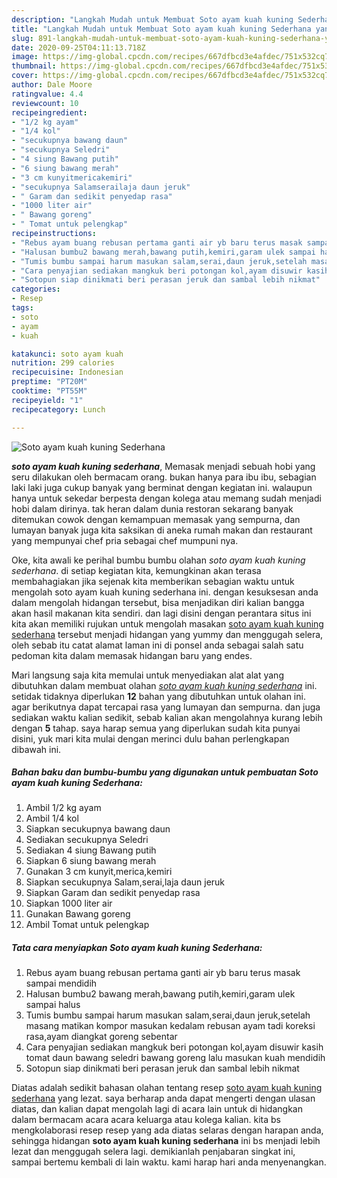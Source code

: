 ```yaml
---
description: "Langkah Mudah untuk Membuat Soto ayam kuah kuning Sederhana yang simpel"
title: "Langkah Mudah untuk Membuat Soto ayam kuah kuning Sederhana yang simpel"
slug: 891-langkah-mudah-untuk-membuat-soto-ayam-kuah-kuning-sederhana-yang-simpel
date: 2020-09-25T04:11:13.718Z
image: https://img-global.cpcdn.com/recipes/667dfbcd3e4afdec/751x532cq70/soto-ayam-kuah-kuning-sederhana-foto-resep-utama.jpg
thumbnail: https://img-global.cpcdn.com/recipes/667dfbcd3e4afdec/751x532cq70/soto-ayam-kuah-kuning-sederhana-foto-resep-utama.jpg
cover: https://img-global.cpcdn.com/recipes/667dfbcd3e4afdec/751x532cq70/soto-ayam-kuah-kuning-sederhana-foto-resep-utama.jpg
author: Dale Moore
ratingvalue: 4.4
reviewcount: 10
recipeingredient:
- "1/2 kg ayam"
- "1/4 kol"
- "secukupnya bawang daun"
- "secukupnya Seledri"
- "4 siung Bawang putih"
- "6 siung bawang merah"
- "3 cm kunyitmericakemiri"
- "secukupnya Salamserailaja daun jeruk"
- " Garam dan sedikit penyedap rasa"
- "1000 liter air"
- " Bawang goreng"
- " Tomat untuk pelengkap"
recipeinstructions:
- "Rebus ayam buang rebusan pertama ganti air yb baru terus masak sampai mendidih"
- "Halusan bumbu2 bawang merah,bawang putih,kemiri,garam ulek sampai halus"
- "Tumis bumbu sampai harum masukan salam,serai,daun jeruk,setelah masang matikan kompor masukan kedalam rebusan ayam tadi koreksi rasa,ayam diangkat goreng sebentar"
- "Cara penyajian sediakan mangkuk beri potongan kol,ayam disuwir kasih tomat daun bawang seledri bawang goreng lalu masukan kuah mendidih"
- "Sotopun siap dinikmati beri perasan jeruk dan sambal lebih nikmat"
categories:
- Resep
tags:
- soto
- ayam
- kuah

katakunci: soto ayam kuah 
nutrition: 299 calories
recipecuisine: Indonesian
preptime: "PT20M"
cooktime: "PT55M"
recipeyield: "1"
recipecategory: Lunch

---
```



![Soto ayam kuah kuning Sederhana](https://img-global.cpcdn.com/recipes/667dfbcd3e4afdec/751x532cq70/soto-ayam-kuah-kuning-sederhana-foto-resep-utama.jpg)

<b><i>soto ayam kuah kuning sederhana</i></b>, Memasak menjadi sebuah hobi yang seru dilakukan oleh bermacam orang. bukan hanya para ibu ibu, sebagian laki laki juga cukup banyak yang berminat dengan kegiatan ini. walaupun hanya untuk sekedar berpesta dengan kolega atau memang sudah menjadi hobi dalam dirinya. tak heran dalam dunia restoran sekarang banyak ditemukan cowok dengan kemampuan memasak yang sempurna, dan lumayan banyak juga kita saksikan di aneka rumah makan dan restaurant yang mempunyai chef pria sebagai chef mumpuni nya.

Oke, kita awali ke perihal bumbu bumbu olahan <i>soto ayam kuah kuning sederhana</i>. di setiap kegiatan kita, kemungkinan akan terasa membahagiakan jika sejenak kita memberikan sebagian waktu untuk mengolah soto ayam kuah kuning sederhana ini. dengan kesuksesan anda dalam mengolah hidangan tersebut, bisa menjadikan diri kalian bangga akan hasil makanan kita sendiri. dan lagi disini dengan perantara situs ini kita akan memiliki rujukan untuk mengolah masakan <u>soto ayam kuah kuning sederhana</u> tersebut menjadi hidangan yang yummy dan menggugah selera, oleh sebab itu catat alamat laman ini di ponsel anda sebagai salah satu pedoman kita dalam memasak hidangan baru yang endes.




Mari langsung saja kita memulai untuk menyediakan alat alat yang dibutuhkan dalam membuat olahan <u><i>soto ayam kuah kuning sederhana</i></u> ini. setidak tidaknya diperlukan <b>12</b> bahan yang dibutuhkan untuk olahan ini. agar berikutnya dapat tercapai rasa yang lumayan dan sempurna. dan juga sediakan waktu kalian sedikit, sebab kalian akan mengolahnya kurang lebih dengan <b>5</b> tahap. saya harap semua yang diperlukan sudah kita punyai disini, yuk mari kita mulai dengan merinci dulu bahan perlengkapan dibawah ini.

<!--inarticleads1-->

##### Bahan baku dan bumbu-bumbu yang digunakan untuk pembuatan Soto ayam kuah kuning Sederhana:

1. Ambil 1/2 kg ayam
1. Ambil 1/4 kol
1. Siapkan secukupnya bawang daun
1. Sediakan secukupnya Seledri
1. Sediakan 4 siung Bawang putih
1. Siapkan 6 siung bawang merah
1. Gunakan 3 cm kunyit,merica,kemiri
1. Siapkan secukupnya Salam,serai,laja daun jeruk
1. Siapkan  Garam dan sedikit penyedap rasa
1. Siapkan 1000 liter air
1. Gunakan  Bawang goreng
1. Ambil  Tomat untuk pelengkap




<!--inarticleads2-->

##### Tata cara menyiapkan Soto ayam kuah kuning Sederhana:

1. Rebus ayam buang rebusan pertama ganti air yb baru terus masak sampai mendidih
1. Halusan bumbu2 bawang merah,bawang putih,kemiri,garam ulek sampai halus
1. Tumis bumbu sampai harum masukan salam,serai,daun jeruk,setelah masang matikan kompor masukan kedalam rebusan ayam tadi koreksi rasa,ayam diangkat goreng sebentar
1. Cara penyajian sediakan mangkuk beri potongan kol,ayam disuwir kasih tomat daun bawang seledri bawang goreng lalu masukan kuah mendidih
1. Sotopun siap dinikmati beri perasan jeruk dan sambal lebih nikmat




Diatas adalah sedikit bahasan olahan tentang resep <u>soto ayam kuah kuning sederhana</u> yang lezat. saya berharap anda dapat mengerti dengan ulasan diatas, dan kalian dapat mengolah lagi di acara lain untuk di hidangkan dalam bermacam acara acara keluarga atau kolega kalian. kita bs mengkolaborasi resep resep yang ada diatas selaras dengan harapan anda, sehingga hidangan <b>soto ayam kuah kuning sederhana</b> ini bs menjadi lebih lezat dan menggugah selera lagi. demikianlah penjabaran singkat ini, sampai bertemu kembali di lain waktu. kami harap hari anda menyenangkan.
